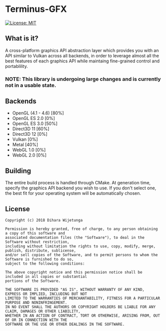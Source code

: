 # Terminus-GFX

[![License: MIT](https://img.shields.io/packagist/l/doctrine/orm.svg)](https://opensource.org/licenses/MIT)

## What is it?
A cross-platform graphics API abstraction layer which provides you with an API similar to Vulkan across all backends, in order to leverage almost all the best features of each graphics API while maintaing fine-grained control and portablility.

### NOTE: This library is undergoing large changes and is currently not in a usable state.

## Backends
* OpenGL (4.1 - 4.6) [80%]
* OpenGL ES 2.0 [0%]
* OpenGL ES 3.0 [50%]
* Direct3D 11 [60%]
* Direct3D 12 [0%]
* Vulkan [0%]
* Metal [40%]
* WebGL 1.0 [0%]
* WebGL 2.0 [0%]

## Building
The entire build process is handled through CMake. At generation time, specify the graphics API backend you wish to use. If you don't select one, the best fit for your operating system will be automatically chosen.

## License
```
Copyright (c) 2018 Dihara Wijetunga

Permission is hereby granted, free of charge, to any person obtaining a copy of this software and 
associated documentation files (the "Software"), to deal in the Software without restriction, 
including without limitation the rights to use, copy, modify, merge, publish, distribute, sublicense,
and/or sell copies of the Software, and to permit persons to whom the Software is furnished to do so, 
subject to the following conditions:

The above copyright notice and this permission notice shall be included in all copies or substantial
portions of the Software.

THE SOFTWARE IS PROVIDED "AS IS", WITHOUT WARRANTY OF ANY KIND, EXPRESS OR IMPLIED, INCLUDING BUT NOT 
LIMITED TO THE WARRANTIES OF MERCHANTABILITY, FITNESS FOR A PARTICULAR PURPOSE AND NONINFRINGEMENT. 
IN NO EVENT SHALL THE AUTHORS OR COPYRIGHT HOLDERS BE LIABLE FOR ANY CLAIM, DAMAGES OR OTHER LIABILITY,
WHETHER IN AN ACTION OF CONTRACT, TORT OR OTHERWISE, ARISING FROM, OUT OF OR IN CONNECTION WITH THE 
SOFTWARE OR THE USE OR OTHER DEALINGS IN THE SOFTWARE.
```